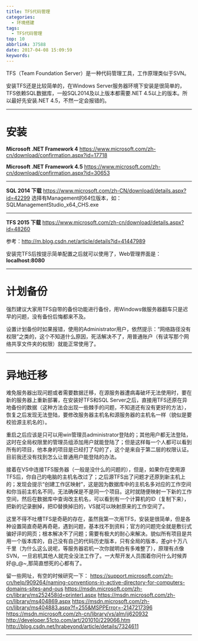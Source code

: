 ```yaml
---
title: TFS代码管理
categories:
  - 环境搭建
tags:
  - TFS代码管理
top: 10
abbrlink: 37588
date: 2017-04-08 15:09:59
keywords:
---
```


TFS（Team Foundation Server）是一种代码管理工具，工作原理类似于SVN。

安装TFS还是比较简单的，在Windows Server服务器环境下安装是很简单的，TFS依赖SQL数据库，一般SQL2014及以上版本都需要.NET 4.5以上的版本。所以最好先安装.NET 4.5，不然一定会报错的。

---
# 安装

**Microsoft .NET Framework 4**
https://www.microsoft.com/zh-cn/download/confirmation.aspx?id=17718

**Microsoft .NET Framework 4.5**
https://www.microsoft.com/zh-cn/download/confirmation.aspx?id=30653

---
**SQL 2014 下载**
https://www.microsoft.com/zh-CN/download/details.aspx?id=42299
选择有Management的64位版本，如：SQLManagementStudio_x64_CHS.exe


---
**TFS 2015 下载**
https://www.microsoft.com/zh-cn/download/details.aspx?id=48260

参考：http://m.blog.csdn.net/article/details?id=41447989

安装完TFS后按提示简单配置之后就可以使用了，Web管理界面是：**localhost:8080**

---
# 计划备份
强烈建议大家用TFS自带的备份功能进行备份，用Windows做服务器翻车只是迟早的问题，没有备份后悔都来不及。

设置计划备份时如果报错，使用的Administrator用户，依然提示：“网络路径没有权限”之类的，这个不知道什么原因，死活解决不了，用普通账户（有读写那个网络共享文件夹的权限）就能正常使用了。

---
# 异地迁移
难免服务器出现问题或者需要数据迁移，在源服务器遭病毒破坏无法使用时，要在新的服务器上重新部署，在安装好TFS和SQL Server之后，直接用TFS还原在异地备份的数据（这种方法会出现一些棘手的问题，不知道还有没有更好的方法），恢复之后发现无法登陆，要修改服务器主机名和源服务器的主机名一样（貌似是要校验源主机名的）。

重启之后应该是只可以用win管理员administrator登陆的；其他用户都无法登陆，这时在全局权限里的管理员组添加用户就能登陆了；但是这样每一个人都可以看到所有的项目，他本身的项目是已经打了勾的了，这个是来自于第二层的权限认证。目前我还没有找到怎么让普通用户能登陆的办法。

接着在VS中连接TFS服务器（一般是没什么的问题的），但是，如果你在使用源TFS后，你自己的电脑的主机名改过了；之后源TFS出了问题才还原到新主机上的；发现会提示“创建工作区映射”，这是因为数据库中的主机名多对应的工作空间和你当前主机名不同，无法确保是不是同一个项目。这时就随便映射一下新的工作空间，然后在数据库中查询改主机名，可以看到有一个计算机的ID（复制下来），把新的记录删掉，把ID替换掉旧的，VS就可以映射原来的工作空间了。

这里不得不吐槽TFS是奇葩的存在，虽然我第一次用TFS，安装是很简单，但是各种设置简直奇葩再奇葩，遇到问题，基本找不到资料；官方的问题完全就是敷衍式骗好评的网页；根本解决不了问题；需要有极大的耐心来解决。貌似所有项目是共用一个版本库的，自己没有自己的代码历史版本，只有全局的版本，差git十万八千里（为什么这么说呢，等服务器宕机一次你就明白有多难整了），原理有点像SVN，一旦宕机其他人就完全没法工作了。一大帮开发人员围着你问什么时候弄好@_@~,那简直想死的心都有了。


留一些网址，有空的时候研究一下：
https://support.microsoft.com/zh-cn/help/909264/naming-conventions-in-active-directory-for-computers-domains-sites-and-ous
https://msdn.microsoft.com/zh-cn/library/ms252458(d=printer).aspx
https://msdn.microsoft.com/zh-cn/library/ms404869.aspx
https://msdn.microsoft.com/zh-cn/library/ms404883.aspx?f=255&MSPPError=-2147217396
https://msdn.microsoft.com/zh-cn/library/vs/alm/jj620932
http://developer.51cto.com/art/201010/229066.htm
http://blog.csdn.net/hrabeyond/article/details/7324611




---